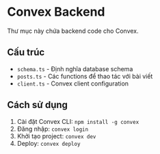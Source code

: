 # Convex Backend

Thư mục này chứa backend code cho Convex.

## Cấu trúc

- `schema.ts` - Định nghĩa database schema
- `posts.ts` - Các functions để thao tác với bài viết
- `client.ts` - Convex client configuration

## Cách sử dụng

1. Cài đặt Convex CLI: `npm install -g convex`
2. Đăng nhập: `convex login`
3. Khởi tạo project: `convex dev`
4. Deploy: `convex deploy`
